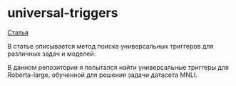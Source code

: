 # universal-triggers
[Статья](https://arxiv.org/pdf/1908.07125.pdf)

В статье описывается метод поиска универсальных триггеров для различных задач и моделей.

В данном репозитории я попытался найти универсальные триггеры для Roberta-large, обученной для решения задачи датасета MNLI.

